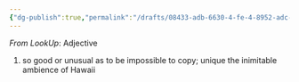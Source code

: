 ```yaml
---
{"dg-publish":true,"permalink":"/drafts/08433-adb-6630-4-fe-4-8952-adc-909-a6-c6-ee/","dgHomeLink":true,"dgPassFrontmatter":false}
---
```




*From LookUp*:
Adjective
1.	so good or unusual as to be impossible to copy; unique
the inimitable ambience of Hawaii